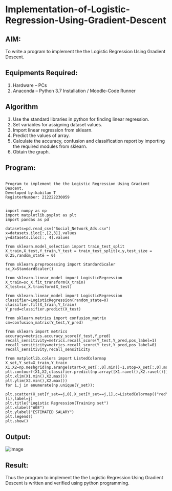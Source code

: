 # Implementation-of-Logistic-Regression-Using-Gradient-Descent

## AIM:
To write a program to implement the the Logistic Regression Using Gradient Descent.

## Equipments Required:
1. Hardware – PCs
2. Anaconda – Python 3.7 Installation / Moodle-Code Runner

## Algorithm
1. Use the standard libraries in python for finding linear regression.
2. Set variables for assigning dataset values.
3. Import linear regression from sklearn.
4. Predict the values of array.
5. Calculate the accuracy, confusion and classification report by importing the required modules from sklearn.
6. Obtain the graph.


## Program:
```

Program to implement the the Logistic Regression Using Gradient Descent.
Developed by:kabilan T
RegisterNumber: 212222230059


import numpy as np
import matplotlib.pyplot as plt
import pandas as pd

datasets=pd.read_csv("Social_Network_Ads.csv")
x=datasets.iloc[:,[2,3]].values
y=datasets.iloc[:, 4].values

from sklearn.model_selection import train_test_split
X_train,X_test,Y_train,Y_test = train_test_split(x,y,test_size = 0.25,random_state = 0)

from sklearn.preprocessing import StandardScaler
sc_X=StandardScaler()

from sklearn.linear_model import LogisticRegression
X_train=sc_X.fit_transform(X_train)
X_test=sc_X.transform(X_test)

from sklearn.linear_model import LogisticRegression
classifier=LogisticRegression(random_state=0)
classifier.fit(X_train,Y_train)
Y_pred=classifier.predict(X_test)

from sklearn.metrics import confusion_matrix
cm=confusion_matrix(Y_test,Y_pred)

from sklearn import metrics
accuracy=metrics.accuracy_score(Y_test,Y_pred)
recall_sensitivity=metrics.recall_score(Y_test,Y_pred,pos_label=1)
recall_sensiticity=metrics.recall_score(Y_test,Y_pred,pos_label=0)
recall_sensitivity,recall_sensiticity

from matplotlib.colors import ListedColormap
X_set,Y_set=X_train,Y_train
X1,X2=np.meshgrid(np.arange(start=X_set[:,0].min()-1,stop=X_set[:,0].max()+1,step=0.01),np.arange(start=X_set[:,1].min()-1,stop=X_set[:,1].max()+1,step=0.01))
plt.contourf(X1,X2,classifier.predict(np.array([X1.ravel(),X2.ravel()]).T).reshape(X1.shape),alpha=0.75,cmap=ListedColormap(("red","green")))
plt.xlim(X1.min(),X2.max())
plt.ylim(X2.min(),X2.max())
for i,j in enumerate(np.unique(Y_set)):
  plt.scatter(X_set[Y_set==j,0],X_set[Y_set==j,1],c=ListedColormap(("red","green"))(i),label=j)
plt.title("Logistic Regression(Training set")
plt.xlabel("AGE")
plt.ylabel("ESTIMATED SALARY")
plt.legend()
plt.show()
```

## Output:
![![image](https://github.com/22009071/-Implementation-of-Logistic-Regression-Using-Gradient-Descent/assets/120206067/f8f00b72-9bd7-4e5e-8697-34d0df9cf771)
](s1.png)


## Result:
Thus the program to implement the the Logistic Regression Using Gradient Descent is written and verified using python programming.
